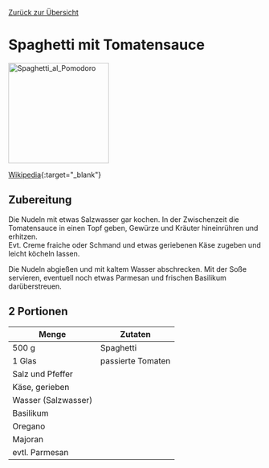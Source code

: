 [Zurück zur Übersicht](index.html)

# Spaghetti mit Tomatensauce

<img src="https://upload.wikimedia.org/wikipedia/commons/2/2a/Spaghetti_al_Pomodoro.JPG" height="200" alt="Spaghetti_al_Pomodoro">   

[Wikipedia](https://de.wikipedia.org/wiki/Spaghetti_alla_napoletana){:target="_blank"}      

## Zubereitung
Die Nudeln mit etwas Salzwasser gar kochen. In der Zwischenzeit die Tomatensauce in einen Topf geben, Gewürze und Kräuter hineinrühren und erhitzen.    
Evt. Creme fraiche oder Schmand und etwas geriebenen Käse zugeben und leicht köcheln lassen.

Die Nudeln abgießen und mit kaltem Wasser abschrecken. Mit der Soße servieren, eventuell noch etwas Parmesan und frischen Basilikum darüberstreuen.

## 2 Portionen

Menge | Zutaten
--- | ---
500 g | Spaghetti
1 Glas | passierte Tomaten
 | Salz und Pfeffer
 | Käse, gerieben
 | Wasser (Salzwasser)
 | Basilikum
 | Oregano
 | Majoran
 | evtl. 	Parmesan
